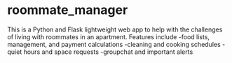 # roommate_manager
This is a Python and Flask lightweight web app to help with the challenges of living with roommates in an apartment. Features include
-food lists, management, and payment calculations
-cleaning and cooking schedules
-quiet hours and space requests
-groupchat and important alerts
